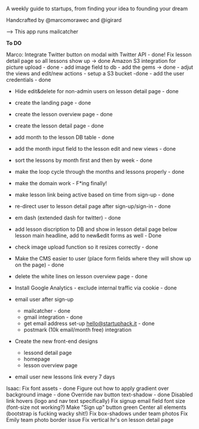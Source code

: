 A weekly guide to startups, from finding your idea to founding your dream

Handcrafted by @marcomorawec and @igirard

--> This app runs mailcatcher

__To DO__

Marco:
Integrate Twitter button on modal with Twitter API - done!
Fix lesson detail page so all lessons show up -> done
Amazon S3 integration for picture upload - done
	- add image field to db
	- add the gems -> done
	- adjut the views and edit/new actions
	- setup a S3 bucket -done
	- add the user credentials - done
- Hide edit&delete for non-admin users on lesson detail page - done
- create the landing page - done
- create the lesson overview page - done
- create the lesson detail page - done
- add month to the lesson DB table - done
- add the month input field to the lesson edit and new views - done
- sort the lessons by month first and then by week - done
- make the loop cycle through the months and lessons properly - done
- make the domain work - F*ing finally!
- make lesson link being active based on time from sign-up - done
- re-direct user to lesson detail page after sign-up/sign-in - done
- em dash (extended dash for twitter) - done
- add lesson discription to DB and show in lesson detail page below lesson main headline, add to new&edit forms as well - Done
- check image upload function so it resizes correctly - done
- Make the CMS easier to user (place form fields where they will show up on the page) - done
- delete the white lines on lesson overview page - done
- Install Google Analytics - exclude internal traffic via cookie - done

- email user after sign-up
	- mailcatcher - done
	- gmail integration - done 
	- get email address set-up hello@startuphack.it - done
	- postmark (10k email/month free) integration

- Create the new front-end designs
	- lessond detail page
	- homepage
	- lesson overview page

- email user new lessons link every 7 days



Isaac:
Fix font assets - done
Figure out how to apply gradient over background image - done
Override nav button text-shadow - done
Disabled link hovers (logo and nav text specifically)
Fix signup email field font size (font-size not working?)
Make "Sign up" button green
Center all elements (bootstrap is fucking wacky shit!)
Fix box-shadows under team photos
Fix Emily team photo border issue
Fix vertical hr's on lesson detail page